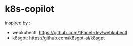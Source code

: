 # k8s-copilot

inspired by :
- webkubectl: https://github.com/1Panel-dev/webkubectl
- k8sgpt: https://github.com/k8sgpt-ai/k8sgpt
